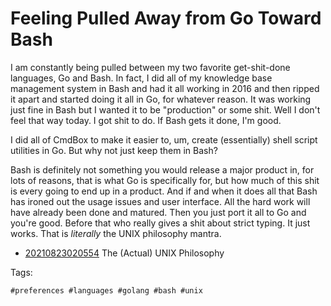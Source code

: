 # Feeling Pulled Away from Go Toward Bash

I am constantly being pulled between my two favorite get-shit-done
languages, Go and Bash. In fact, I did all of my knowledge base
management system in Bash and had it all working in 2016 and then ripped
it apart and started doing it all in Go, for whatever reason. It was
working just fine in Bash but I wanted it to be "production" or some
shit. Well I don't feel that way today. I got shit to do. If Bash gets
it done, I'm good.

I did all of CmdBox to make it easier to, um, create (essentially) shell
script utilities in Go. But why not just keep them in Bash? 

Bash is definitely not something you would release a major product in,
for lots of reasons, that is what Go is specifically for, but how much
of this shit is every going to end up in a product. And if and when it
does all that Bash has ironed out the usage issues and user interface.
All the hard work will have already been done and matured. Then you just
port it all to Go and you're good. Before that who really gives a shit
about strict typing. It just works. That is *literally* the UNIX
philosophy mantra.

* [20210823020554](/20210823020554/) The (Actual) UNIX Philosophy

Tags:

    #preferences #languages #golang #bash #unix
